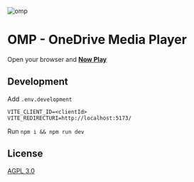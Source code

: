 ![omp](https://github.com/nini22P/omp/assets/60903333/20d360cb-976e-4915-91a8-829ed2fd61e5)

# OMP - OneDrive Media Player

Open your browser and **[Now Play](https://nini22p.github.io/omp/)**

## Development

Add `.env.development`

```env
VITE_CLIENT_ID=<clientId>
VITE_REDIRECTURI=http://localhost:5173/
```

Run `npm i && npm run dev`

## License

[AGPL 3.0](https://github.com/nini22P/omp/blob/main/LICENSE)
